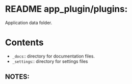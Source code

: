 <!--
file:         app_plugin/application_data/README.md
file-id:      9c7ddee1-eb90-4a9c-87bd-fd4eb5a6635c
project:      app_plugin
project-id:   dfd94fa7-1f2f-4784-901f-dcba7ffc5ef9
using: jinja2
description:  This file contains the folder application data like settings. |
    The folder is part of the `app_plugin` project.
-->

# README app_plugin/plugins:

Application data folder.

# Contents

- `_docs`:: directory for documentation files.
- `_settings`:: directory for settings files

## NOTES:

